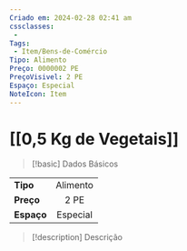 ```yaml
---
Criado em: 2024-02-28 02:41 am
cssclasses:
 - 
Tags:
 - Item/Bens-de-Comércio
Tipo: Alimento
Preço: 0000002 PE
PreçoVisivel: 2 PE
Espaço: Especial
NoteIcon: Item
---
```

# [[0,5 Kg de Vegetais]]

> [!basic] Dados Básicos
> 
|            |     |
| ---------- |:---:|
| **Tipo**   |  Alimento   |
| **Preço**  |  2 PE   |
| **Espaço** |   Especial  |
>
 
> [!description] Descrição
> 
>
